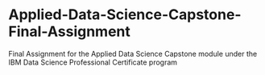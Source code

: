 # Applied-Data-Science-Capstone-Final-Assignment
Final Assignment for the Applied Data Science Capstone module under the IBM Data Science Professional Certificate program
